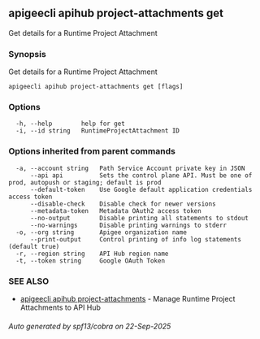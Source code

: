 ## apigeecli apihub project-attachments get

Get details for a Runtime Project Attachment

### Synopsis

Get details for a Runtime Project Attachment

```
apigeecli apihub project-attachments get [flags]
```

### Options

```
  -h, --help        help for get
  -i, --id string   RuntimeProjectAttachment ID
```

### Options inherited from parent commands

```
  -a, --account string   Path Service Account private key in JSON
      --api api          Sets the control plane API. Must be one of prod, autopush or staging; default is prod
      --default-token    Use Google default application credentials access token
      --disable-check    Disable check for newer versions
      --metadata-token   Metadata OAuth2 access token
      --no-output        Disable printing all statements to stdout
      --no-warnings      Disable printing warnings to stderr
  -o, --org string       Apigee organization name
      --print-output     Control printing of info log statements (default true)
  -r, --region string    API Hub region name
  -t, --token string     Google OAuth Token
```

### SEE ALSO

* [apigeecli apihub project-attachments](apigeecli_apihub_project-attachments.md)	 - Manage Runtime Project Attachments to API Hub

###### Auto generated by spf13/cobra on 22-Sep-2025
